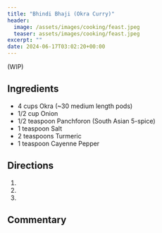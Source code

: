 ```yaml
---
title: "Bhindi Bhaji (Okra Curry)"
header:
  image: /assets/images/cooking/feast.jpeg
  teaser: assets/images/cooking/feast.jpeg
excerpt: ""
date: 2024-06-17T03:02:20+00:00
---
```


(WIP)

## Ingredients

* 4 cups Okra (~30 medium length pods)
* 1/2 cup Onion
* 1/2 teaspoon Panchforon (South Asian 5-spice)
* 1 teaspoon Salt
* 2 teaspoons Turmeric
* 1 teaspoon Cayenne Pepper

## Directions

1. 
2. 
3. 

## Commentary

